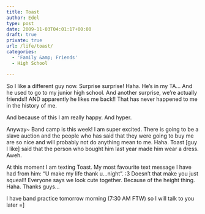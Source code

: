```yaml
---
title: Toast
author: Edel
type: post
date: 2009-11-03T04:01:17+00:00
draft: true
private: true
url: /life/toast/
categories:
  - 'Family &amp; Friends'
  - High School

---
```

So I like a different guy now. Surprise surprise! Haha. He&#8217;s in my TA&#8230; And he used to go to my junior high school. And another surprise, we&#8217;re actually friends!! AND apparently he likes me back!! That has never happened to me in the history of me.

And because of this I am really happy. And hyper.

Anyway~ Band camp is this week! I am super excited. There is going to be a slave auction and the people who has said that they were going to buy me are so nice and will probably not do anything mean to me. Haha. Toast [guy I like] said that the person who bought him last year made him wear a dress. Aweh.

At this moment I am texting Toast. My most favourite text message I have had from him: &#8220;U make my life thank u&#8230;night&#8221;. :3 Doesn&#8217;t that make you just squeal!! Everyone says we look cute together. Because of the height thing. Haha. Thanks guys&#8230;

I have band practice tomorrow morning (7:30 AM FTW) so I will talk to you later =]

<ol class="footnote">
</ol>